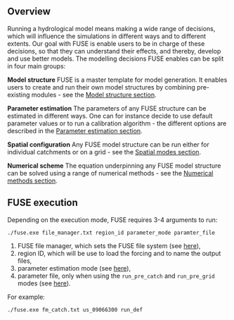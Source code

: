 ## Overview

Running a hydrological model means making a wide range of decisions, which will influence the simulations in different ways and to different extents. Our goal with FUSE is enable users to be in charge of these decisions, so that they can understand their effects, and thereby, develop and use better models. The modelling decisions FUSE enables can be split in four main groups:

**Model structure** FUSE is a master template for model generation. It enables users to create and run their own model structures by combining pre-existing modules - see the [Model structure section](/modes/structure).

**Parameter estimation** The parameters of any FUSE structure can be estimated in different ways. One can for instance decide to use default parameter values or to run a calibration algorithm - the different options are described in the [Parameter estimation section](/modes/execution_modes).

**Spatial configuration** Any FUSE model structure can be run either for individual catchments or on a grid - see the [Spatial modes section](/modes/spatial_modes).

**Numerical scheme** The equation underpinning any FUSE model structure can be solved using a range of numerical methods - see the [Numerical methods section](/modes/numerical_methods).

## FUSE execution

Depending on the execution mode, FUSE requires 3-4 arguments to run:

```
./fuse.exe file_manager.txt region_id parameter_mode paramter_file
```

  1. FUSE file manager, which sets the FUSE file system (see [here](/files/file_manager)),
  2. region ID, which will be use to load the forcing and to name the output files,
  3. parameter estimation mode (see [here](/modes/execution_modes)),
  4. parameter file, only when using the `run_pre_catch` and `run_pre_grid` modes (see [here](/modes/execution_modes)).

For example:

```
./fuse.exe fm_catch.txt us_09066300 run_def
```
